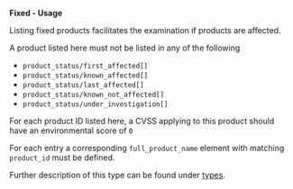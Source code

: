 **Fixed - Usage**

Listing fixed products facilitates the examination if products are affected.

A product listed here must not be listed in any of the following

* `product_status/first_affected[]`
* `product_status/known_affected[]`
* `product_status/last_affected[]`
* `product_status/known_not_affected[]`
* `product_status/under_investigation[]`

For each product ID listed here, a CVSS applying to this product should have an environmental score of `0`

For each entry a corresponding `full_product_name` element with matching `product_id` must be defined.

Further description of this type can be found under [types](types/products-usage.en.md).
